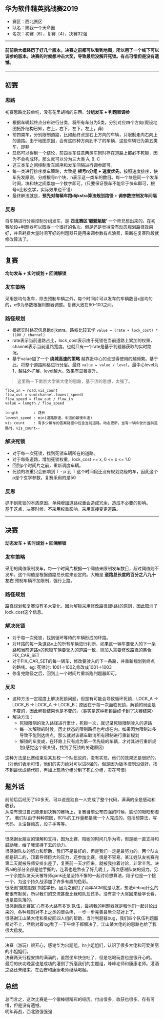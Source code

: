 ## 华为软件精英挑战赛2019

- 赛区：西北赛区
- 队名：赐我一个天命圈
- 名次：初赛（6），复赛（4），决赛32强

--- 
#### 前前后大概经历了好几个版本，决赛之前都可以看到地图，所以用了一个线下可以调参的版本。决赛的时候想冲击大奖，导致最后没解开死锁。有点可惜但是没有遗憾。
---
## 初赛
### 思路
初赛思路比较单纯，没有花里胡哨的东西。**分组发车 + 判题器调参**
- 根据车辆起终点分布进行分类，将所有车分为5类，分别对应四个方向(假设地图拓扑结构已知，右上，右下，左下，左上，非)  
- 前四类车，分别限制道路，比如起终点是右上方向的车辆，只限制走向右向上的道路。由于地图原因，会有这四种方向到不了的车辆，这些车辆归为第五类车，即非
- 显然可以得到一个结论，前四类车任意两类车同时存在道路上都必不死锁，因为不会构成环。那么就可以分为三大类 A, B, C
- 这三类车之间控制发车顺序和发车间隔进行调参即可。
- 每一类进行排序发车策略，大致是 **根号n分组 + 速度优先**，按照速度排序，快车先发原则，分成根号n个块，n表示这一类车的数目。每一个块是同一个发车时间，块和块之间累加一个数字即可。(只要保证慢车不能早于快车即可，根号n比较玄学，实际效果也不错)
- 最终解法就是，**预先对每辆车跑dijkstra算法规划路径 + 调参数控制发车间隔**  
### 反思
将车辆进行分类控制分组发车，是 **西北赛区‘魃魈魁鬾’** 一个师兄想出来的。在初赛阶段+判题器可以取得一个很好的名次。但是还是觉得没有动态规划路径效果好，并且耗费大量时间写好的判题器只是用来调参数有点浪费，果断在复赛阶段就修改算法了。

---

## 复赛
**均匀发车 + 实时规划 + 回溯解锁**
### 发车策略
采用是均匀发车，除去预制车辆之外，每个时间片可以发车的车辆数目x是均匀的，x作为参数根据判题器调整。复赛大致在60-100之间。
### 路径规划
- 根据实时路况信息跑dijkstra。路权比较玄学 `value = (rate + lock_cost) * (100 / channel)`
- rate表示当前道路占比，lock_cost表示由于死锁在当前道路上累加的权重，channel表示当前道路宽度。也就只有一个rate是基于判题器获取的实时路况。
- 基于value加了一个 **绕城高速的策略** 越靠近中心的点觉得使用的越频繁。基于此，将整个道路网格进行分层。最终 `value = value / level`，最中心level为1，越往外扩展，level越大。效果有显著提升。
> 这里贴一下南京大学某大佬的思路，基于流的思想，太强了。
```
flow_in = road.vis_count
flow_out = sum(channel.lowest_speed)
flow_speed = flow_out / flow_in
value = length / flow_speed

length       : 路长
lowest_speed : min(道路限速，车道的最慢车速)
vis_count    : 有多少辆车的答案路径中包含当前道路。动态更新，当有一辆车驶出当前道路时，vis_count--
```
### 解决死锁
- 对于每一次死锁，找到死锁车辆所在的道路。
- 对于每条道路，增加死锁权重，lock_cost += x, 0 <= x <= 1.0
- 回到p个时间片之前，重新调度车辆。
- 死锁的权重只会影响到 T - p 到 T 这个时间段还没有规划路径的车，因此这个p是个玄学参数，复赛采用的是50

### 反思
抓不到死锁的本质原因，单纯增加道路权重会造成冗余，造成不必要的影响。  
基于这点，决赛时候，不采用权重影响，采用直接变更道路。

---

## 决赛
**动态发车 + 实时规划 + 回溯解锁**
### 发车策略
采用的阈值限制发车，每一个时间片根据一个阈值来限制发车数目，超过阈值则不发车。这个阈值是根据道路总长度来设定的。大概是 **道路总长度的百分之八九十左右** 预制车辆不加限制，强行上路。

### 路径规划
路径规划和复赛没有多大变化，因为解锁采用修改路径(删路)的原则，因此取消了lock_cost这个信息。

### 解决死锁
- 对于每一次死锁，找到循环等待的车辆形成的环路。
- 对环路的每一条道路x上的所有车辆进行判断，如果这一辆车要驶入的下一条路和当前道路x的死锁车辆要驶入的道路一致，则加入需要修改路径的集合: FIX_CAR_SET
- 对于FIX_CAR_SET的每一辆车，修改要驶入的下一条路，并重新规划到终点的路线。eg: 死锁时: 1001->1002,修改成1001->1003
- 修复完路径之后，回到上一个时间片重新跑判题器即可。

### 反思
- 这种方法一定程度上解决死锁问题，但是有可能会导致循环死锁，LOCK_A -> LOCK_B -> LOCK_A -> LOCK_B；原因在于每一次面临死锁，解锁的局面是不变的，因此解锁结果也是不变的。（事实是这种死锁最终卡到了决赛结束）  
- 解决方法：
    - 死锁限制的驶入路径进行累计，死锁一次，就记录死锁限制驶入的道路
    - 每一次解锁的时候，历史状态的限制路径也考虑在内。如果因为限制过多导致不能到达终点，那么就对该辆车取消所有限制进行重新规划
    - 解锁的车变成，在环路上只有成为第一优先级的车辆，才对其进行重新规划(感觉这个很关键，找到了死锁的关键原因) 

这种方法是比赛结束后某友校一个队伍说的，没有实现，他们的效果还是很好的。（对他们表示可惜，他们的实力绝对可以进8强的。但是因为版本控制没做好，找不到最优成绩代码，再加上现场分组分到了死亡分组，实在可惜）

## 题外话
前前后后经历了50多天，可以说是独自一人完成了整个代码，满满的全是感动和收获。  
从没有想过自己能走到决赛的赛场上，复赛当前公布四强的时候，感动的眼眶都湿了。
我们队由于种种原因，90%的工作量都是我一个人完成的，包括想算法，写代码，关注群动态，段子手等等。

---
很感谢女朋友的理解和支持，因为比赛，陪她的时间几乎为零，但是她一直支持和鼓励我，给了我坚持下去的动力。  
很感谢队友的努力和帮助，我们不是最好的，但是我们一定是最努力的。两个队友都是研二的，顶着导师巨大的压力，还参加比赛，很是不容易。某江姓队友初赛完第二天就被导师安排出差了，复赛前一天才回来，就被我拉着讨论，非常辛苦。决赛ai的部分全部是他手撕的，连着也是熬夜了好几晚上，再次感谢队友的努力。另一个余姓队友天天被导师gank还是坚持不懈的一起讨论想算法，段子也是一个接一个，为这个持久战添加了许多有趣的色彩。  
很感谢'魃魈魁鬾'刘姓学长，因为之前打了两年ACM就是队友，想法debug什么的都很有默契，所以我们的交流甚至比我和队友还多。没有拿个大奖回来给学长看，也是蛮失落的。  
很感谢西北赛区'心有多大路有多宽'队伍，最初我的判题器就是和他们一起讨论出来的，各种规则对不上之类的很头疼，一步一步完善最后全部对上了。  
很感谢江山某大佬和臭皮匠四人组的帮助，当时判题器bug，我们四个队伍判题器都对不上，然后对着log看了一下午终于都解决了。江山某大佬的的思路也给了我很大启发。   

---
决赛（游玩）很开心，感谢华为出题组，hr小姐姐们，认识了很多大佬和可爱美丽的小姐姐们。  
决赛两天行程安排的满满的，虽然坐车快坐吐了，但是吃喝玩耍也是很开心的。  
最后的庆功晚宴也是成功的灌倒了折磨我们的主题组，峰峰老师和康康老师。灌酒之路还未结束，在西安和康康老师继续喝起。

## 总结
总而言之，这次比赛是一个很棒很精彩的经历。付出很多，收获也很多。存有可惜，但是没有遗憾。  
明年再战，西北狼强强强